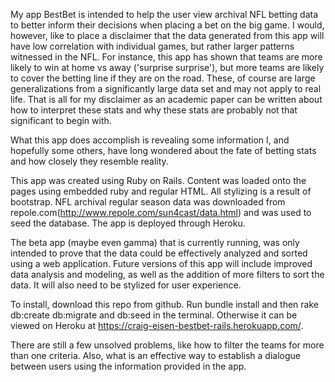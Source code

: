 My app BestBet is intended to help the user view archival NFL betting data to better inform their decisions when placing a bet on the big game. I would, however, like to place a disclaimer that the data generated from this app will have low correlation with individual games, but rather larger patterns witnessed in the NFL. For instance, this app has shown that teams are more likely to win at home vs away ('surprise surprise'), but more teams are likely to cover the betting line if they are on the road. These, of course are large generalizations from a significantly large data set and may not apply to real life. That is all for my disclaimer as an academic paper can be written about how to interpret these stats and why these stats are probably not that significant to begin with.

What this app does accomplish is revealing some information I, and hopefully some others, have long wondered about the fate of betting stats and how closely they resemble reality.

This app was created using Ruby on Rails. Content was loaded onto the pages using embedded ruby and regular HTML. All stylizing is a result of bootstrap. NFL archival regular season data was downloaded from repole.com(http://www.repole.com/sun4cast/data.html) and was used to seed the database. The app is deployed through Heroku.

The beta app (maybe even gamma) that is currently running, was only intended to prove that the data could be effectively analyzed and sorted using a web application. Future versions of this app will include improved data analysis and modeling, as well as the addition of more filters to sort the data. It will also need to be stylized for user experience.

To install, download this repo from github. Run bundle install and then rake db:create db:migrate and db:seed in the terminal. Otherwise it can be viewed on Heroku at https://craig-eisen-bestbet-rails.herokuapp.com/.

There are still a few unsolved problems, like how to filter the teams for more than one criteria. Also, what is an effective way to establish a dialogue between users using the information provided in the app.
